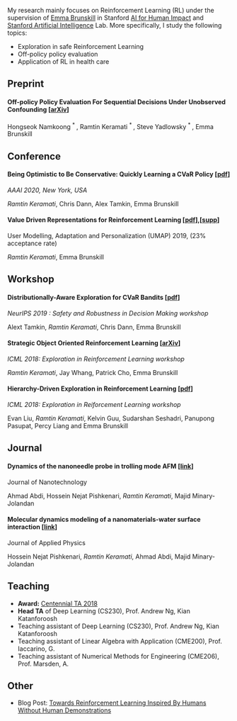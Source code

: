 
My research mainly focuses on Reinforcement Learning (RL) under the
supervision of [Emma Brunskill](https://cs.stanford.edu/people/ebrun/)
in Stanford [AI for Human Impact](https://twitter.com/aiforhi?lang=en) and
[Stanford Artificial Intelligence](http://ai.stanford.edu) Lab.
More specifically, I study the following topics:
 
- Exploration in safe Reinforcement Learning
- Off-policy policy evaluation
- Application of RL in health care


## Preprint

#### Off-policy Policy Evaluation For Sequential Decisions Under Unobserved Confounding [[arXiv](https://arxiv.org/pdf/2003.05623.pdf)]
Hongseok Namkoong <sup> * </sup>, Ramtin Keramati <sup> * </sup>, Steve Yadlowsky <sup> * </sup>, Emma Brunskill

## Conference

#### Being Optimistic to Be Conservative: Quickly Learning a CVaR Policy [[pdf](/assets/pdf/AAAI_CVaR.pdf)]
*AAAI 2020, New York, USA*

*Ramtin Keramati*, Chris Dann, Alex Tamkin, Emma Brunskill

#### Value Driven Representations for Reinforcement Learning [[pdf](/assets/pdf/DVR.pdf)],[[supp](/assets/pdf/DVR_Supp)]
User Modelling, Adaptation and Personalization (UMAP) 2019, (23% acceptance rate)

*Ramtin Keramati*, Emma Brunskill

## Workshop

#### Distributionally-Aware Exploration for CVaR Bandits [[pdf](/assets/pdf/CVaR_Bandit.pdf)]
*NeurIPS 2019 : Safety and Robustness in Decision Making workshop*

Alext Tamkin, *Ramtin Keramati*, Chris Dann, Emma Brunskill

#### Strategic Object Oriented Reinforcement Learning [[arXiv](https://arxiv.org/abs/1806.00175)]
*ICML 2018: Exploration in Reinforcement Learning workshop*

*Ramtin Keramati*, Jay Whang, Patrick Cho, Emma Brunskill

#### Hierarchy-Driven Exploration in Reinforcement Learning [[pdf](/assets/pdf/HRL_ERL.pdf)]
*ICML 2018: Exploration in Reiforcement Learning workshop*

Evan Liu, *Ramtin Keramati*, Kelvin Guu, Sudarshan Seshadri, Panupong Pasupat, Percy Liang and Emma Brunskill

## Journal

#### Dynamics of the nanoneedle probe in trolling mode AFM [[link](http://iopscience.iop.org/article/10.1088/0957-4484/26/20/205702/meta)]
Journal of Nanotechnology

Ahmad Abdi, Hossein Nejat Pishkenari, *Ramtin Keramati*, Majid Minary-Jolandan

#### Molecular dynamics modeling of a nanomaterials-water surface interaction [[link](https://aip.scitation.org/doi/abs/10.1063/1.4947189)]
Journal of Applied Physics

Hossein Nejat Pishkenari, *Ramtin Keramati*, Ahmad Abdi, Majid Minary-Jolandan

## Teaching

- **Award:** [Centennial TA 2018](https://teachingcommons.stanford.edu/grants-awards/teaching-awards/centennial-teaching-assistant-awards)
- **Head TA** of Deep Learning (CS230), Prof. Andrew Ng, Kian Katanforoosh
- Teaching assistant of Deep Learning (CS230), Prof. Andrew Ng, Kian Katanforoosh
- Teaching assistant of Linear Algebra with Application (CME200), Prof. Iaccarino, G.
- Teaching assistant of Numerical Methods for Engineering (CME206), Prof. Marsden, A.

## Other
- Blog Post: [Towards Reinforcement Learning Inspired By Humans Without Human Demonstrations](https://medium.com/stanford-aiforhi/towards-reinforcement-learning-inspired-by-humans-without-human-demonstrations-a7c111a4d0de)
